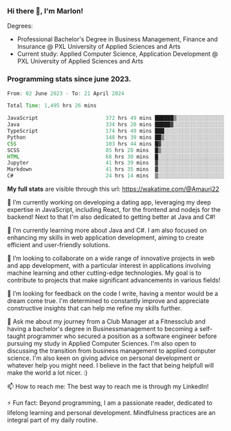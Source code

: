 
### Hi there 👋, I'm Marlon!

Degrees: 
- Professional Bachelor's Degree in Business Management, Finance and Insurance @ PXL University of Applied Sciences and Arts
- Current study: Applied Computer Science, Application Development @ PXL University of Applied Sciences and Arts

### Programming stats since june 2023.
<!--START_SECTION:waka-->

```java
From: 02 June 2023 - To: 21 April 2024

Total Time: 1,495 hrs 26 mins

JavaScript                      372 hrs 49 mins ██████▒░░░░░░░░░░░░░░░░░░   24.87 %
Java                            334 hrs 20 mins █████▓░░░░░░░░░░░░░░░░░░░   22.30 %
TypeScript                      174 hrs 49 mins ███░░░░░░░░░░░░░░░░░░░░░░   11.66 %
Python                          148 hrs 39 mins ██▒░░░░░░░░░░░░░░░░░░░░░░   09.91 %
CSS                             103 hrs 44 mins █▓░░░░░░░░░░░░░░░░░░░░░░░   06.92 %
SCSS                            85 hrs 28 mins  █▒░░░░░░░░░░░░░░░░░░░░░░░   05.70 %
HTML                            68 hrs 30 mins  █░░░░░░░░░░░░░░░░░░░░░░░░   04.57 %
Jupyter                         41 hrs 39 mins  ▓░░░░░░░░░░░░░░░░░░░░░░░░   02.78 %
Markdown                        41 hrs 35 mins  ▓░░░░░░░░░░░░░░░░░░░░░░░░   02.77 %
C#                              24 hrs 14 mins  ▒░░░░░░░░░░░░░░░░░░░░░░░░   01.62 %
```

<!--END_SECTION:waka-->
**My full stats** are visible through this url: https://wakatime.com/@Amauri22



🔭 I’m currently working on developing a dating app, leveraging my deep expertise in JavaScript, including React, for the frontend and nodejs for the backend! Next to that I'm also dedicated to getting better at Java and C#!

🌱 I’m currently learning more about Java and C#. I am also focused on enhancing my skills in web application development, aiming to create efficient and user-friendly solutions.

👯 I’m looking to collaborate on a wide range of innovative projects in web and app development, with a particular interest in applications involving machine learning and other cutting-edge technologies. My goal is to contribute to projects that make significant advancements in various fields!

🤔 I’m looking for feedback on the code I write, having a mentor would be a dream come true. I'm determined to constantly improve and appreciate constructive insights that can help me refine my skills further.

💬 Ask me about my journey from a Club Manager at a Fitnessclub and having a bachelor's degree in Businessmanagement to becoming a self-taught programmer who secured a position as a software engineer before pursuing my study in Applied Computer Sciences. I'm also open to discussing the transition from business management to applied computer science. I'm also keen on giving advice on personal development or whatever help you might need. I believe in the fact that being helpfull will make the world a lot nicer. :)

📫 How to reach me: The best way to reach me is through my LinkedIn!

⚡ Fun fact: Beyond programming, I am a passionate reader, dedicated to lifelong learning and personal development. Mindfulness practices are an integral part of my daily routine.


